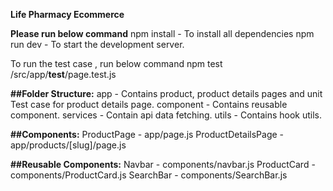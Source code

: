 **Life Pharmacy Ecommerce**

**Please run below command**
npm install - To install all dependencies
npm run dev - To start the development server.

To run the test case , run below command
npm test /src/app/**test**/page.test.js

**##Folder Structure:**
app - Contains product, product details pages and unit Test case for product details page.
component - Contains reusable component.
services - Contain api data fetching.
utils - Contains hook utils.

**##Components:**
ProductPage - app/page.js
ProductDetailsPage - app/products/[slug]/page.js

**##Reusable Components:**
Navbar - components/navbar.js
ProductCard - components/ProductCard.js
SearchBar - components/SearchBar.js
